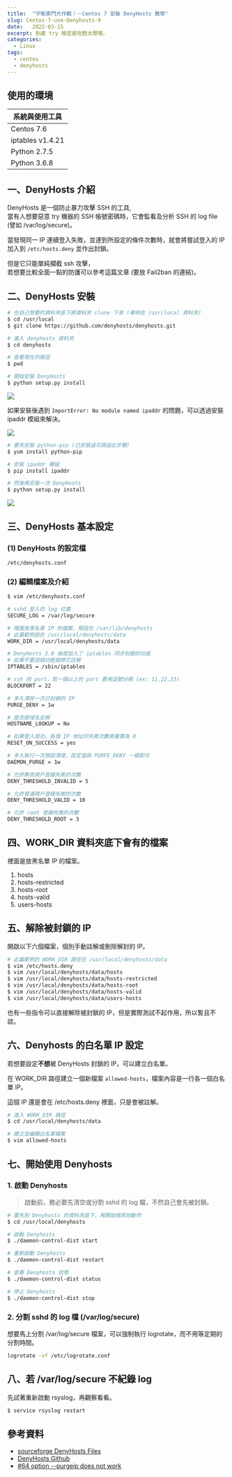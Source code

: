 ```yaml
---
title:  "守衛家門大作戰！－Centos 7 安裝 DenyHosts 教學"
slug: Centos-7-use-Denyhosts-9
date:   2022-03-15
excerpt: 到處 try 帳密是吃飽太閒喔。
categories:
  - Linux 
tags:
  - centos
  - denyhosts
---
```


## 使用的環境

| 系統與使用工具 | 
| ----- |  
| Centos 7.6 | 
| iptables v1.4.21 | 
| Python 2.7.5 | 
| Python 3.6.8 | 

## 一、DenyHosts 介紹

DenyHosts 是一個防止暴力攻擊 SSH 的工具,  
當有人想要惡意 try 機器的 SSH 帳號密碼時，它會監看及分析 SSH 的 log file (譬如 /var/log/secure)。   

當發現同一 IP 連續登入失敗，並達到所設定的條件次數時，就會將嘗試登入的 IP 加入到 `/etc/hosts.deny` 並作出封鎖。  

但是它只能單純攔截 ssh 攻擊，  
若想要比較全面一點的防護可以參考這篇文章 (要放 Fail2ban 的連結)。  

## 二、DenyHosts 安裝
```bash
# 在自己想要的資料夾底下將資料夾 clone 下來 (舉例在 /usr/local 資料夾)
$ cd /usr/local
$ git clone https://github.com/denyhosts/denyhosts.git 

# 進入 denyhosts 資料夾
$ cd denyhosts

# 查看現在的路徑
$ pwd

# 開始安裝 DenyHosts 
$ python setup.py install
```

![](/assets/images/2022-03-15-Centos-7-use-Denyhosts-9/1.jpg)   


如果安裝後遇到 `ImportError: No module named ipaddr` 的問題，可以透過安裝 ipaddr 模組來解決。  

![](/assets/images/2022-03-15-Centos-7-use-Denyhosts-9/2.jpg)  

```bash
# 要先安裝 python-pip (已安裝過可跳過此步驟)
$ yum install python-pip

# 安裝 ipaddr 模組
$ pip install ipaddr

# 然後再安裝一次 DenyHosts  
$ python setup.py install
```

![](/assets/images/2022-03-15-Centos-7-use-Denyhosts-9/3.jpg)

## 三、DenyHosts 基本設定
### (1) DenyHosts 的設定檔
```
/etc/denyhosts.conf
```

### (2) 編輯檔案及介紹
```bash 
$ vim /etc/denyhosts.conf
```
```bash
# sshd 登入的 log 位置
SECURE_LOG = /var/log/secure

# 裡面放黑名單 IP 的檔案，預設在 /var/lib/denyhosts
# 此篇範例設在 /usr/local/denyhosts/data
WORK_DIR = /usr/local/denyhosts/data

# DenyHosts 3.0 後就加入了 iptables 同步封鎖的功能
# 如果不要這個功能就將它註解
IPTABLES = /sbin/iptables

# ssh 的 port，若一個以上的 port 要用逗號分隔 (ex: 11,22,33)
BLOCKPORT = 22

# 多久清除一次已封鎖的 IP
PURGE_DENY = 1w

# 是否做域名反解
HOSTNAME_LOOKUP = No

# 如果登入成功，各個 IP 地址的失敗次數將重置為 0
RESET_ON_SUCCESS = yes

# 多久執行一次預設清理，設定值與 PURFE_DENY 一樣即可
DAEMON_PURGE = 1w

# 允許無效用戶登錄失敗的次數
DENY_THRESHOLD_INVALID = 5

# 允許普通用戶登錄失敗的次數
DENY_THRESHOLD_VALID = 10

# 允許 root 登錄失敗的次數
DENY_THRESHOLD_ROOT = 3
```

## 四、WORK_DIR 資料夾底下會有的檔案
裡面是放黑名單 IP 的檔案。
1. hosts
2. hosts-restricted
3. hosts-root
4. hosts-valid
5. users-hosts


## 五、解除被封鎖的 IP
開啟以下六個檔案，個別手動註解或刪除解封的 IP。
```bash
# 此篇範例的 WORK_DIR 路徑在 /usr/local/denyhosts/data 
$ vim /etc/hosts.deny
$ vim /usr/local/denyhosts/data/hosts
$ vim /usr/local/denyhosts/data/hosts-restricted
$ vim /usr/local/denyhosts/data/hosts-root
$ vim /usr/local/denyhosts/data/hosts-valid
$ vim /usr/local/denyhosts/data/users-hosts
```
也有一些指令可以直接解除被封鎖的 IP，但是實際測試不起作用，所以暫且不談。

## 六、Denyhosts 的白名單 IP 設定
若想要設定**不想**被 DenyHosts 封鎖的 IP，可以建立白名單。  

在 WORK_DIR 路徑建立一個新檔案 `allowed-hosts`，檔案內容是一行各一個白名單 IP。

這個 IP 還是會在 /etc/hosts.deny 裡面，只是會被註解。

```bash
# 進入 WORK_DIR 路徑
$ cd /usr/local/denyhosts/data

# 建立並編輯白名單檔案
$ vim allowed-hosts 
```
## 七、開始使用 Denyhosts 

### 1. 啟動 Denyhosts
> 啟動前，務必要先清空或分割 sshd 的 log 檔，不然自己會先被封鎖。 

```bash
# 要先到 Denyhosts 的資料夾底下，再開始做其他動作
$ cd /usr/local/denyhosts

# 啟動 Denyhosts
$ ./daemon-control-dist start

# 重新啟動 Denyhosts
$ ./daemon-control-dist restart

# 查看 Denyhosts 狀態 
$ ./daemon-control-dist status  

# 停止 Denyhosts
$ ./daemon-control-dist stop
``` 
### 2. 分割 sshd 的 log 檔 (/var/log/secure)
想要馬上分割 /var/log/secure 檔案，可以強制執行 logrotate，而不用等定期的分割時間。 

```bash
logrotate -vf /etc/logrotate.conf 
``` 

## 八、若 /var/log/secure 不紀錄 log 
先試著重新啟動 rsyslog，再觀察看看。
```bash
$ service rsyslog restart 
```

## 參考資料
- [sourceforge DenyHosts Files](https://sourceforge.net/projects/denyhosts/files/denyhosts/) 
- [DenyHosts Github](https://github.com/denyhosts/denyhosts) 
- [#64 option --purgeip does not work](https://sourceforge.net/p/denyhosts/bugs/64/?limit=25) 

